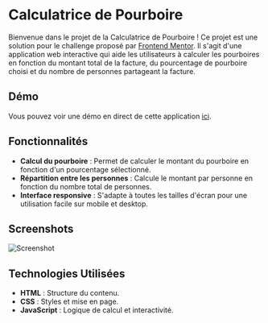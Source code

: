 # Calculatrice de Pourboire

Bienvenue dans le projet de la Calculatrice de Pourboire ! Ce projet est une solution pour le challenge proposé par [Frontend Mentor](https://www.frontendmentor.io/challenges/tip-calculator-app-ugJNGbJUX). Il s'agit d'une application web interactive qui aide les utilisateurs à calculer les pourboires en fonction du montant total de la facture, du pourcentage de pourboire choisi et du nombre de personnes partageant la facture.

## Démo

Vous pouvez voir une démo en direct de cette application [ici](URL_DE_LA_DEMO).

## Fonctionnalités

- **Calcul du pourboire** : Permet de calculer le montant du pourboire en fonction d'un pourcentage sélectionné.
- **Répartition entre les personnes** : Calcule le montant par personne en fonction du nombre total de personnes.
- **Interface responsive** : S'adapte à toutes les tailles d'écran pour une utilisation facile sur mobile et desktop.

## Screenshots

![Screenshot](URL_DU_SCREENSHOT)

## Technologies Utilisées

- **HTML** : Structure du contenu.
- **CSS** : Styles et mise en page.
- **JavaScript** : Logique de calcul et interactivité.


